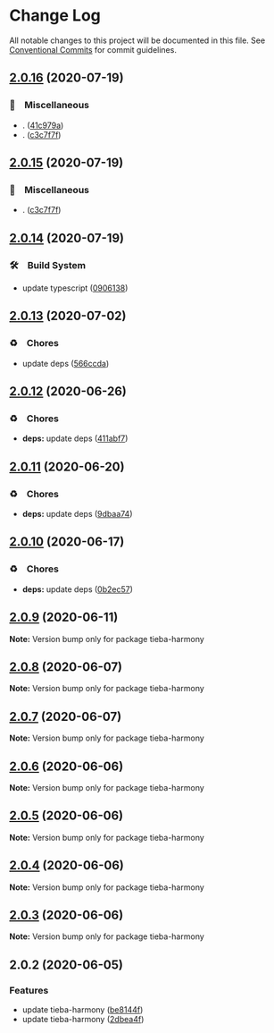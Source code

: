 # Change Log

All notable changes to this project will be documented in this file.
See [Conventional Commits](https://conventionalcommits.org) for commit guidelines.

## [2.0.16](https://github.com/bluelovers/ws-regexp/compare/tieba-harmony@2.0.14...tieba-harmony@2.0.16) (2020-07-19)


### 🔖　Miscellaneous

* . ([41c979a](https://github.com/bluelovers/ws-regexp/commit/41c979a207c1ed6616d3d60eb418bbf6ac01e1bd))
* . ([c3c7f7f](https://github.com/bluelovers/ws-regexp/commit/c3c7f7fc30adc9cd3fc116cc5cf11a0cc0911e16))





## [2.0.15](https://github.com/bluelovers/ws-regexp/compare/tieba-harmony@2.0.14...tieba-harmony@2.0.15) (2020-07-19)


### 🔖　Miscellaneous

* . ([c3c7f7f](https://github.com/bluelovers/ws-regexp/commit/c3c7f7fc30adc9cd3fc116cc5cf11a0cc0911e16))





## [2.0.14](https://github.com/bluelovers/ws-regexp/compare/tieba-harmony@2.0.13...tieba-harmony@2.0.14) (2020-07-19)


### 🛠　Build System

* update typescript ([0906138](https://github.com/bluelovers/ws-regexp/commit/09061382af8b98173cadd92adf736d744c74575d))





## [2.0.13](https://github.com/bluelovers/ws-regexp/compare/tieba-harmony@2.0.12...tieba-harmony@2.0.13) (2020-07-02)


### ♻️　Chores

* update deps ([566ccda](https://github.com/bluelovers/ws-regexp/commit/566ccdaeb828cbaf6c53f8a4d926e97c857bd6bb))





## [2.0.12](https://github.com/bluelovers/ws-regexp/compare/tieba-harmony@2.0.11...tieba-harmony@2.0.12) (2020-06-26)


### ♻️　Chores

* **deps:** update deps ([411abf7](https://github.com/bluelovers/ws-regexp/commit/411abf7f7785e2692d74808bd8f17597dc0a97c6))





## [2.0.11](https://github.com/bluelovers/ws-regexp/compare/tieba-harmony@2.0.10...tieba-harmony@2.0.11) (2020-06-20)


### ♻️　Chores

* **deps:** update deps ([9dbaa74](https://github.com/bluelovers/ws-regexp/commit/9dbaa74bed5efd27fc705547b91efc893991b492))





## [2.0.10](https://github.com/bluelovers/ws-regexp/compare/tieba-harmony@2.0.9...tieba-harmony@2.0.10) (2020-06-17)


### ♻️　Chores

* **deps:** update deps ([0b2ec57](https://github.com/bluelovers/ws-regexp/commit/0b2ec5783f4514928be8e090e2cad5a30f9ff50b))





## [2.0.9](https://github.com/bluelovers/ws-regexp/compare/tieba-harmony@2.0.8...tieba-harmony@2.0.9) (2020-06-11)

**Note:** Version bump only for package tieba-harmony





## [2.0.8](https://github.com/bluelovers/ws-regexp/compare/tieba-harmony@2.0.7...tieba-harmony@2.0.8) (2020-06-07)

**Note:** Version bump only for package tieba-harmony





## [2.0.7](https://github.com/bluelovers/ws-regexp/compare/tieba-harmony@2.0.6...tieba-harmony@2.0.7) (2020-06-07)

**Note:** Version bump only for package tieba-harmony





## [2.0.6](https://github.com/bluelovers/ws-regexp/compare/tieba-harmony@2.0.5...tieba-harmony@2.0.6) (2020-06-06)

**Note:** Version bump only for package tieba-harmony





## [2.0.5](https://github.com/bluelovers/ws-regexp/compare/tieba-harmony@2.0.4...tieba-harmony@2.0.5) (2020-06-06)

**Note:** Version bump only for package tieba-harmony





## [2.0.4](https://github.com/bluelovers/ws-regexp/compare/tieba-harmony@2.0.3...tieba-harmony@2.0.4) (2020-06-06)

**Note:** Version bump only for package tieba-harmony





## [2.0.3](https://github.com/bluelovers/ws-regexp/compare/tieba-harmony@2.0.2...tieba-harmony@2.0.3) (2020-06-06)

**Note:** Version bump only for package tieba-harmony





## 2.0.2 (2020-06-05)


### Features

* update tieba-harmony ([be8144f](https://github.com/bluelovers/ws-regexp/commit/be8144fc189af3a9e0fb760219bfb076ca6759fc))
* update tieba-harmony ([2dbea4f](https://github.com/bluelovers/ws-regexp/commit/2dbea4f4a6215d5ece329d7264e9c389ca254061))
